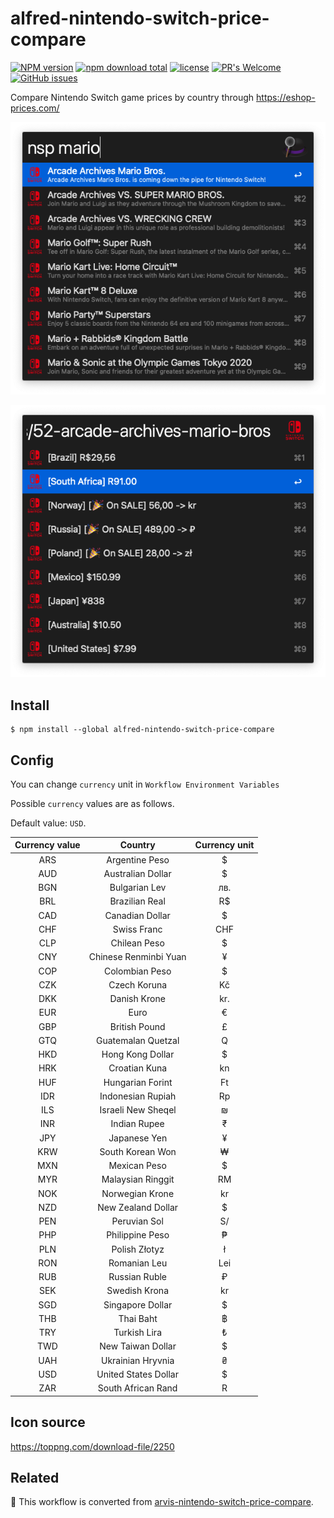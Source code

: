 # alfred-nintendo-switch-price-compare

[![NPM version](https://badge.fury.io/js/alfred-nintendo-switch-price-compare.svg)](http://badge.fury.io/js/alfred-nintendo-switch-price-compare)
[![npm download total](https://img.shields.io/npm/dt/alfred-nintendo-switch-price-compare)](https://www.npmjs.com/package/alfred-nintendo-switch-price-compare)
[![license](https://img.shields.io/github/license/jopemachine/alfred-nintendo-switch-price-compare.svg)](https://github.com/jopemachine/alfred-nintendo-switch-price-compare/blob/master/LICENSE)
[![PR's Welcome](https://img.shields.io/badge/PRs-welcome-brightgreen.svg?style=flat)](http://makeapullrequest.com)
[![GitHub issues](https://img.shields.io/github/issues/jopemachine/alfred-nintendo-switch-price-compare.svg)](https://GitHub.com/jopemachine/alfred-nintendo-switch-price-compare/issues/)

Compare Nintendo Switch game prices by country through https://eshop-prices.com/

![](./demo1.png)

![](./demo2.png)


## Install

```
$ npm install --global alfred-nintendo-switch-price-compare
```

## Config

You can change `currency` unit in `Workflow Environment Variables`

Possible `currency` values are as follows.

Default value: `USD`.

| Currency value        | Country               | Currency unit |
|:--------------:|:-----------------------:|:------:|
| ARS          | Argentine Peso        | $    |
| AUD          | Australian Dollar     | $    |
| BGN          | Bulgarian Lev         | лв.  |
| BRL          | Brazilian Real        | R$   |
| CAD          | Canadian Dollar       | $    |
| CHF          | Swiss Franc           | CHF  |
| CLP          | Chilean Peso          | $    |
| CNY          | Chinese Renminbi Yuan | ¥    |
| COP          | Colombian Peso        | $    |
| CZK          | Czech Koruna          | Kč   |
| DKK          | Danish Krone          | kr.  |
| EUR          | Euro                  | €    |
| GBP          | British Pound         | £    |
| GTQ          | Guatemalan Quetzal    | Q    |
| HKD          | Hong Kong Dollar      | $    |
| HRK          | Croatian Kuna         | kn   |
| HUF          | Hungarian Forint      | Ft   |
| IDR          | Indonesian Rupiah     | Rp   |
| ILS          | Israeli New Sheqel    | ₪    |
| INR          | Indian Rupee          | ₹    |
| JPY          | Japanese Yen          | ¥    |
| KRW          | South Korean Won      | ₩    |
| MXN          | Mexican Peso          | $    |
| MYR          | Malaysian Ringgit     | RM   |
| NOK          | Norwegian Krone       | kr   |
| NZD          | New Zealand Dollar    | $    |
| PEN          | Peruvian Sol          | S/   |
| PHP          | Philippine Peso       | ₱    |
| PLN          | Polish Złotyz         | ł    |
| RON          | Romanian Leu          | Lei  |
| RUB          | Russian Ruble         | ₽    |
| SEK          | Swedish Krona         | kr   |
| SGD          | Singapore Dollar      | $    |
| THB          | Thai Baht             | ฿    |
| TRY          | Turkish Lira          | ₺    |
| TWD          | New Taiwan Dollar     | $    |
| UAH          | Ukrainian Hryvnia     | ₴    |
| USD          | United States Dollar  | $    |
| ZAR          | South African Rand    | R    |

## Icon source

https://toppng.com/download-file/2250

## Related

🔗 This workflow is converted from [arvis-nintendo-switch-price-compare](https://github.com/arvis-workflows/arvis-nintendo-switch-price-compare).
